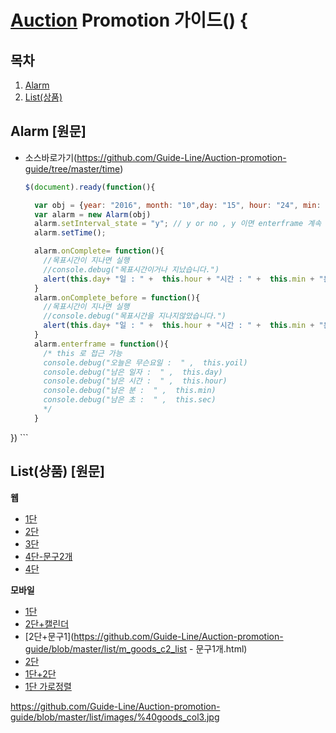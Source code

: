 
# [Auction](http://www.auction.co.kr) Promotion  가이드() {



## <a name='TOC'><a name='TOC'>목차</a>

  1. [Alarm](#alarm)
  1. [List(상품)](#list)

  
 

## <a name='alarm'>Alarm</a> [원문]

  - 소스바로가기(https://github.com/Guide-Line/Auction-promotion-guide/tree/master/time)

   
    ```javascript
    $(document).ready(function(){
    
      var obj = {year: "2016", month: "10",day: "15", hour: "24", min: "00", sec: "00"}//목표시간 설정하기
      var alarm = new Alarm(obj)
      alarm.setInterval_state = "y"; // y or no , y 이면 enterframe 계속 실행
      alarm.setTime();
    
      alarm.onComplete= function(){
        //목표시간이 지나면 실행
        //console.debug("목표시간이거나 지났습니다.")
        alert(this.day+ "일 : " +  this.hour + "시간 : " +  this.min + "분 : "  +this.sec + "초")
      }
      alarm.onComplete_before = function(){
        //목표시간이 지나면 실행
        //console.debug("목표시간을 지나지않았습니다.")
        alert(this.day+ "일 : " +  this.hour + "시간 : " +  this.min + "분 : "  +this.sec + "초 남았습니다.")
      }
      alarm.enterframe = function(){
        /* this 로 접근 가능
        console.debug("오늘은 무슨요일 :  " ,  this.yoil)
        console.debug("남은 일자 :  " ,  this.day)
        console.debug("남은 시간 :  " ,  this.hour)
        console.debug("남은 분 :  " ,  this.min)
        console.debug("남은 초 :  " ,  this.sec)
        */        
      }  
  })
    ```

## <a name='list'>List(상품)</a> [원문]  


  **웹**
  - [1단](https://github.com/Guide-Line/Auction-promotion-guide/blob/master/list/goods_c1_list.html)
  - [2단](https://github.com/Guide-Line/Auction-promotion-guide/blob/master/list/goods_c2_list.html)
  - [3단](https://github.com/Guide-Line/Auction-promotion-guide/blob/master/list/goods_c3_list.html)
  - [4단-문구2개](https://github.com/Guide-Line/Auction-promotion-guide/blob/master/list/goods_c4_list-문구2개.html)
  - [4단](https://github.com/Guide-Line/Auction-promotion-guide/blob/master/list/goods_c4_list.html)

**모바일**
  - [1단](https://github.com/Guide-Line/Auction-promotion-guide/blob/master/list/m_goods_c1_list.html)
  - [2단+캘린더](https://github.com/Guide-Line/Auction-promotion-guide/blob/master/list/m_goods_c1_list_calendar.html)
  - [2단+문구1](https://github.com/Guide-Line/Auction-promotion-guide/blob/master/list/m_goods_c2_list - 문구1개.html)
  - [2단](https://github.com/Guide-Line/Auction-promotion-guide/blob/master/list/m_goods_c2_list.html)  
  - [1단+2단](https://github.com/Guide-Line/Auction-promotion-guide/blob/master/list/m_goods_list.html)  
  - [1단 가로정렬](https://github.com/Guide-Line/Auction-promotion-guide/blob/master/list/m_goods_r1_list.html)
 

https://github.com/Guide-Line/Auction-promotion-guide/blob/master/list/images/%40goods_col3.jpg